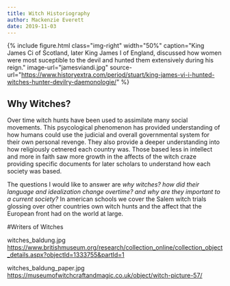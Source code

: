 ```yaml
---
title: Witch Historiography
author: Mackenzie Everett
date: 2019-11-03
---
```


{% include figure.html
  class="img-right"
  width="50%"
  caption="King James Ci of Scotland, later King James I of England, discussed how women were most suceptible to the devil and hunted them extensively during his reign."
  image-url="jamesviandi.jpg"
  source-url="https://www.historyextra.com/period/stuart/king-james-vi-i-hunted-witches-hunter-devilry-daemonologie/"
%}

## Why Witches?
Over time witch hunts have been used to assimilate many social movements. This psycological phenomenon has provided understanding of how humans could use the judicial and overall governmental system for their own personal revenge. They also provide a deeper understanding into how religiously cetnered each country was. Those based less in intellect and more in faith saw more growth in the affects of the witch craze providing specific documents for later scholars to understand how each society was based.

The questions I would like to answer are _why witches? how did their language and idealization change overtime? and why are they important to a current society?_ In american schools we cover the Salem witch trials glossing over other countries own witch hunts and the affect that the European front had on the world at large. 

#Writers of Witches

witches_baldung.jpg
https://www.britishmuseum.org/research/collection_online/collection_object_details.aspx?objectId=1333755&partId=1

witches_baldung_paper.jpg
https://museumofwitchcraftandmagic.co.uk/object/witch-picture-57/
